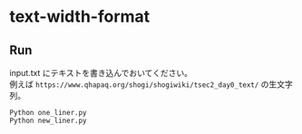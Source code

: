 # text-width-format

## Run

input.txt にテキストを書き込んでおいてください。  
例えば `https://www.qhapaq.org/shogi/shogiwiki/tsec2_day0_text/` の生文字列。  

```shell
Python one_liner.py
Python new_liner.py
```

